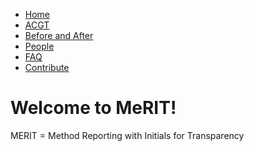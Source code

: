 <!DOCTYPE html>
<html>
	<head>
		<title>MeRIT</title>
	</head>
	<body>
		<nav>
    		<ul>
        		<li><a href="/">Home</a></li>
	        	<li><a href="/bases">ACGT</a></li>
        		<li><a href="/B&A">Before and After</a></li>
        		<li><a href="/People">People</a></li>
          <li><a href="/FAQ">FAQ</a></li>
           <li><a href="/Contribute">Contribute</a></li>
    		</ul>
		</nav>
		<div class="container">
    		<div class="blurb">
        		<h1>Welcome to MeRIT!</h1>
				<p>MERIT = Method Reporting with Initials for Transparency</p>
    		</div><!-- /.blurb -->
		</div><!-- /.container -->
		<footer>
		</footer>
	</body>
</html>
